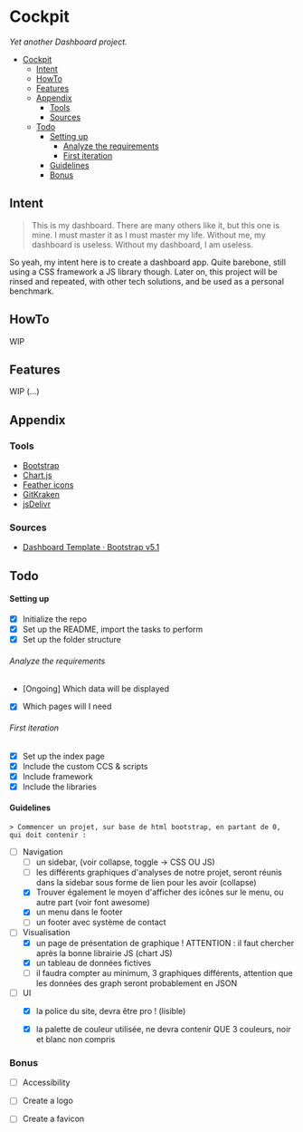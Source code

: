 # Cockpit
*Yet another Dashboard project.*


- [Cockpit](#cockpit)
  - [Intent](#intent)
  - [HowTo](#howto)
  - [Features](#features)
  - [Appendix](#appendix)
    - [Tools](#tools)
    - [Sources](#sources)
  - [Todo](#todo)
      - [Setting up](#setting-up)
          - [Analyze the requirements](#analyze-the-requirements)
          - [First iteration](#first-iteration)
      - [Guidelines](#guidelines)
    - [Bonus](#bonus)
## Intent

> This is my dashboard. There are many others like it, but this one is mine. I must master it as I must master my life. Without me, my dashboard is useless. Without my dashboard, I am useless.

So yeah, my intent here is to create a dashboard app. Quite barebone, still using a CSS framework  a JS library though.
Later on, this project will be rinsed and repeated, with other tech solutions, and be used as a personal benchmark.

## HowTo
 WIP
## Features
 WIP
(...)

## Appendix
### Tools
- [Bootstrap](https://getbootstrap.com/)
- [Chart.js](https://www.chartjs.org/)
- [Feather icons](https://feathericons.com/)
- [GitKraken](https://www.gitkraken.com/)
- [jsDelivr](https://www.jsdelivr.com/)

### Sources
- [Dashboard Template · Bootstrap v5.1](https://getbootstrap.com/docs/5.1/examples/dashboard/)

## Todo
#### Setting up
- [x] Initialize the repo
- [x] Set up the README, import the tasks to perform
- [x] Set up the folder structure
###### Analyze the requirements
- [Ongoing] Which data will be displayed
- [x] Which pages will I need
###### First iteration
- [x] Set up the index page
- [x] Include the custom CCS & scripts
- [x] Include framework
- [x] Include the libraries
#### Guidelines
    > Commencer un projet, sur base de html bootstrap, en partant de 0, qui doit contenir : 
- [ ] Navigation
    - [ ] un sidebar, (voir collapse, toggle -> CSS OU JS)
    - [ ] les différents graphiques d'analyses de notre projet, seront réunis dans la sidebar sous forme de lien pour les avoir (collapse)
    - [x] Trouver également le moyen d'afficher des icônes sur le menu, ou autre part (voir font awesome)
    - [x] un menu dans le footer
    - [ ] un footer avec système de contact
- [ ] Visualisation
    - [x] un page de présentation de graphique !  ATTENTION : il faut chercher après la bonne librairie JS (chart JS)
    - [x] un tableau de données fictives
    - [ ] il faudra compter au minimum, 3 graphiques différents, attention que les données des graph seront probablement en JSON
- [ ] UI
    - [x] la police du site, devra être pro ! (lisible)
    - [x] la palette de couleur utilisée, ne devra contenir QUE 3 couleurs, noir et blanc non compris


### Bonus
- [ ] Accessibility
- [ ] Create a logo
- [ ] Create a favicon
  